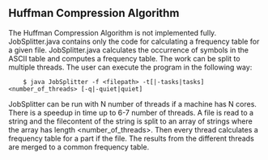 Huffman Compression Algorithm
--------------------------------------------------------------------------
The Huffman Compression Algorithm is not implemented fully. JobSplitter.java contains only the code for calculating a frequency table for a given file. JobSplitter.java calculates the occurrence of symbols in the ASCII table and computes a frequency table. The work can be split to multiple threads. The user can execute the program in the following way:

        $ java JobSplitter -f <filepath> -t[|-tasks|tasks] <number_of_threads> [-q|-quiet|quiet]
    
JobSplitter can be run with N number of threads if a machine has N cores. There is a speedup in time up to 6-7 number of threads. A file is read to a string and the filecontent of the string is split to an array of strings where the array has length <number_of_threads>. Then every thread calculates a frequency table for a part if the file. The results from the different threads are merged to a common frequency table.
